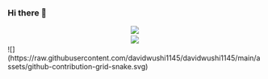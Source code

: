 ### Hi there 👋
<div align="center"> <img height="137px" src="https://github-readme-stats.vercel.app/api?username=davidwushi1145&hide_title=true&hide_border=true&show_icons=trueline_height=21&text_color=000&icon_color=000&bg_color=0,ea6161,ffc64d,fffc4d,52fa5a&theme=graywhite" /> </div>
<div align="center"> <img src="https://metrics.lecoq.io/davidwushi1145?template=Terminal&config.timezone=Asia%2FShanghai"> </div>
![](https://raw.githubusercontent.com/davidwushi1145/davidwushi1145/main/assets/github-contribution-grid-snake.svg)
<!--
